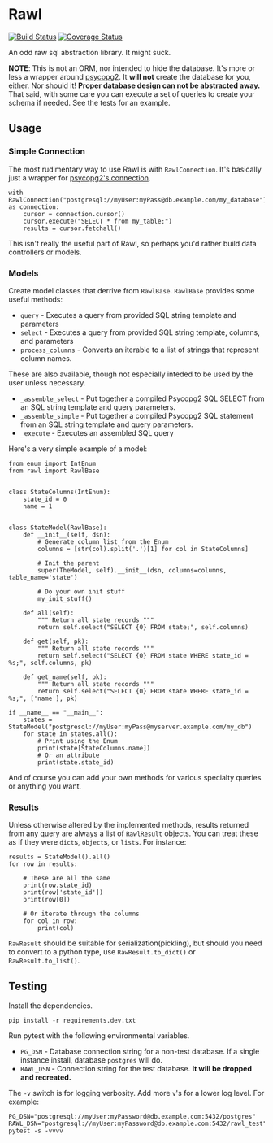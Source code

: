 # Rawl
[![Build Status](https://travis-ci.org/mikeshultz/rawl.svg?branch=master)](https://travis-ci.org/mikeshultz/rawl) [![Coverage Status](https://coveralls.io/repos/github/mikeshultz/rawl/badge.svg?branch=master)](https://coveralls.io/github/mikeshultz/rawl?branch=master)

An odd raw sql abstraction library.  It might suck.

**NOTE**: This is not an ORM, nor intended to hide the database.  It's more or 
less a wrapper around [psycopg2](http://initd.org/psycopg/docs/).  It __will 
not__ create the database for you, either.  Nor should it!  __Proper database 
design can not be abstracted away.__  That said, with some care you can execute 
a set of queries to create your schema if needed.  See the tests for an 
example.

## Usage

### Simple Connection

The most rudimentary way to use Rawl is with `RawlConnection`.  It's basically 
just a wrapper for [psycopg2's connection](http://initd.org/psycopg/docs/connection.html).

    with RawlConnection("postgresql://myUser:myPass@db.example.com/my_database") as connection:
        cursor = connection.cursor()
        cursor.execute("SELECT * from my_table;")
        results = cursor.fetchall()

This isn't really the useful part of Rawl, so perhaps you'd rather build data
controllers or models.

### Models

Create model classes that derrive from `RawlBase`.  `RawlBase` provides some 
useful methods: 
 
 - `query` - Executes a query from provided SQL string template and parameters
 - `select` - Executes a query from provided SQL string template, columns, and 
    parameters
 - `process_columns` - Converts an iterable to a list of strings that represent
    column names.

These are also available, though not especially inteded to be used by the user 
unless necessary.
 - `_assemble_select` - Put together a compiled Psycopg2 SQL SELECT from an SQL
    string template and query parameters.
 - `_assemble_simple` - Put together a compiled Psycopg2 SQL statement from an 
    SQL string template and query parameters.
 - `_execute` - Executes an assembled SQL query

Here's a very simple example of a model:

    from enum import IntEnum
    from rawl import RawlBase


    class StateColumns(IntEnum):
        state_id = 0
        name = 1


    class StateModel(RawlBase):
        def __init__(self, dsn):
            # Generate column list from the Enum
            columns = [str(col).split('.')[1] for col in StateColumns]

            # Init the parent
            super(TheModel, self).__init__(dsn, columns=columns, table_name='state')

            # Do your own init stuff
            my_init_stuff()

        def all(self):
            """ Return all state records """
            return self.select("SELECT {0} FROM state;", self.columns)

        def get(self, pk):
            """ Return all state records """
            return self.select("SELECT {0} FROM state WHERE state_id = %s;", self.columns, pk)

        def get_name(self, pk):
            """ Return all state records """
            return self.select("SELECT {0} FROM state WHERE state_id = %s;", ['name'], pk)

    if __name__ == "__main__":
        states = StateModel("postgresql://myUser:myPass@myserver.example.com/my_db")
        for state in states.all():
            # Print using the Enum
            print(state[StateColumns.name])
            # Or an attribute
            print(state.state_id)

And of course you can add your own methods for various specialty queries or 
anything you want.

### Results

Unless otherwise altered by the implemented methods, results returned from any 
query are always a list of `RawlResult` objects.  You can treat these as if 
they were `dict`s, `object`s, or `list`s.  For instance:

    results = StateModel().all()
    for row in results:
        
        # These are all the same
        print(row.state_id)
        print(row['state_id'])
        print(row[0])

        # Or iterate through the columns
        for col in row:
            print(col)

`RawResult` should be suitable for serialization(pickling), but should you need 
to convert to a python type, use `RawResult.to_dict()` or `RawResult.to_list()`.

## Testing

Install the dependencies.

    pip install -r requirements.dev.txt

Run pytest with the following environmental variables.

 - `PG_DSN` - Database connection string for a non-test database.  If a single instance install, database `postgres` will do.
 - `RAWL_DSN` - Connection string for the test database.  **It will be dropped and recreated.**

The `-v` switch is for logging verbosity.  Add more `v`'s for a lower log level.  For example:

    PG_DSN="postgresql://myUser:myPassword@db.example.com:5432/postgres" RAWL_DSN="postgresql://myUser:myPassword@db.example.com:5432/rawl_test" pytest -s -vvvv